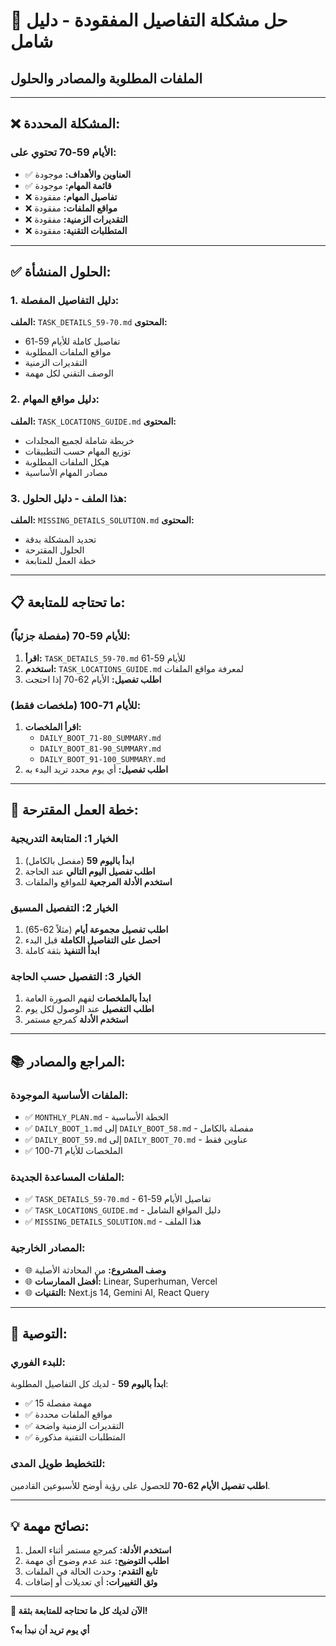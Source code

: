 # 🔧 حل مشكلة التفاصيل المفقودة - دليل شامل
## الملفات المطلوبة والمصادر والحلول

---

## ❌ **المشكلة المحددة:**

### **الأيام 59-70 تحتوي على:**
- ✅ **العناوين والأهداف:** موجودة
- ✅ **قائمة المهام:** موجودة  
- ❌ **تفاصيل المهام:** مفقودة
- ❌ **مواقع الملفات:** مفقودة
- ❌ **التقديرات الزمنية:** مفقودة
- ❌ **المتطلبات التقنية:** مفقودة

---

## ✅ **الحلول المنشأة:**

### **1. دليل التفاصيل المفصلة:**
**الملف:** `TASK_DETAILS_59-70.md`
**المحتوى:**
- تفاصيل كاملة للأيام 59-61
- مواقع الملفات المطلوبة
- التقديرات الزمنية
- الوصف التقني لكل مهمة

### **2. دليل مواقع المهام:**
**الملف:** `TASK_LOCATIONS_GUIDE.md`
**المحتوى:**
- خريطة شاملة لجميع المجلدات
- توزيع المهام حسب التطبيقات
- هيكل الملفات المطلوبة
- مصادر المهام الأساسية

### **3. هذا الملف - دليل الحلول:**
**الملف:** `MISSING_DETAILS_SOLUTION.md`
**المحتوى:**
- تحديد المشكلة بدقة
- الحلول المقترحة
- خطة العمل للمتابعة

---

## 📋 **ما تحتاجه للمتابعة:**

### **للأيام 59-70 (مفصلة جزئياً):**
1. **اقرأ:** `TASK_DETAILS_59-70.md` للأيام 59-61
2. **استخدم:** `TASK_LOCATIONS_GUIDE.md` لمعرفة مواقع الملفات
3. **اطلب تفصيل:** الأيام 62-70 إذا احتجت

### **للأيام 71-100 (ملخصات فقط):**
1. **اقرأ الملخصات:**
   - `DAILY_BOOT_71-80_SUMMARY.md`
   - `DAILY_BOOT_81-90_SUMMARY.md`  
   - `DAILY_BOOT_91-100_SUMMARY.md`
2. **اطلب تفصيل:** أي يوم محدد تريد البدء به

---

## 🎯 **خطة العمل المقترحة:**

### **الخيار 1: المتابعة التدريجية**
1. **ابدأ باليوم 59** (مفصل بالكامل)
2. **اطلب تفصيل اليوم التالي** عند الحاجة
3. **استخدم الأدلة المرجعية** للمواقع والملفات

### **الخيار 2: التفصيل المسبق**
1. **اطلب تفصيل مجموعة أيام** (مثلاً 62-65)
2. **احصل على التفاصيل الكاملة** قبل البدء
3. **ابدأ التنفيذ** بثقة كاملة

### **الخيار 3: التفصيل حسب الحاجة**
1. **ابدأ بالملخصات** لفهم الصورة العامة
2. **اطلب التفصيل** عند الوصول لكل يوم
3. **استخدم الأدلة** كمرجع مستمر

---

## 📚 **المراجع والمصادر:**

### **الملفات الأساسية الموجودة:**
- ✅ `MONTHLY_PLAN.md` - الخطة الأساسية
- ✅ `DAILY_BOOT_1.md` إلى `DAILY_BOOT_58.md` - مفصلة بالكامل
- ✅ `DAILY_BOOT_59.md` إلى `DAILY_BOOT_70.md` - عناوين فقط
- ✅ الملخصات للأيام 71-100

### **الملفات المساعدة الجديدة:**
- ✅ `TASK_DETAILS_59-70.md` - تفاصيل الأيام 59-61
- ✅ `TASK_LOCATIONS_GUIDE.md` - دليل المواقع الشامل
- ✅ `MISSING_DETAILS_SOLUTION.md` - هذا الملف

### **المصادر الخارجية:**
- 🌐 **وصف المشروع:** من المحادثة الأصلية
- 🌐 **أفضل الممارسات:** Linear, Superhuman, Vercel
- 🌐 **التقنيات:** Next.js 14, Gemini AI, React Query

---

## 🚀 **التوصية:**

### **للبدء الفوري:**
**ابدأ باليوم 59** - لديك كل التفاصيل المطلوبة:
- ✅ 15 مهمة مفصلة
- ✅ مواقع الملفات محددة  
- ✅ التقديرات الزمنية واضحة
- ✅ المتطلبات التقنية مذكورة

### **للتخطيط طويل المدى:**
**اطلب تفصيل الأيام 62-70** للحصول على رؤية أوضح للأسبوعين القادمين.

---

## 💡 **نصائح مهمة:**

1. **استخدم الأدلة:** كمرجع مستمر أثناء العمل
2. **اطلب التوضيح:** عند عدم وضوح أي مهمة
3. **تابع التقدم:** وحدث الحالة في الملفات
4. **وثق التغييرات:** أي تعديلات أو إضافات

---

**🎊 الآن لديك كل ما تحتاجه للمتابعة بثقة!**

**أي يوم تريد أن نبدأ به؟**